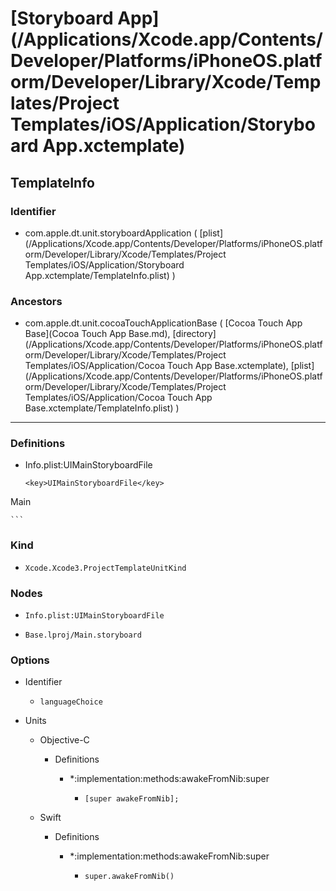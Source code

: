 # [Storyboard App](/Applications/Xcode.app/Contents/Developer/Platforms/iPhoneOS.platform/Developer/Library/Xcode/Templates/Project Templates/iOS/Application/Storyboard App.xctemplate)

## TemplateInfo

### Identifier

- com.apple.dt.unit.storyboardApplication ( [plist](/Applications/Xcode.app/Contents/Developer/Platforms/iPhoneOS.platform/Developer/Library/Xcode/Templates/Project Templates/iOS/Application/Storyboard App.xctemplate/TemplateInfo.plist) )

### Ancestors

- com.apple.dt.unit.cocoaTouchApplicationBase ( [Cocoa Touch App Base](Cocoa Touch App Base.md), [directory](/Applications/Xcode.app/Contents/Developer/Platforms/iPhoneOS.platform/Developer/Library/Xcode/Templates/Project Templates/iOS/Application/Cocoa Touch App Base.xctemplate), [plist](/Applications/Xcode.app/Contents/Developer/Platforms/iPhoneOS.platform/Developer/Library/Xcode/Templates/Project Templates/iOS/Application/Cocoa Touch App Base.xctemplate/TemplateInfo.plist) )

---

### Definitions

- Info.plist:UIMainStoryboardFile

	```
	<key>UIMainStoryboardFile</key>
<string>Main</string>

	```

### Kind

- `Xcode.Xcode3.ProjectTemplateUnitKind`

### Nodes

- `Info.plist:UIMainStoryboardFile`

- `Base.lproj/Main.storyboard`

### Options

- Identifier

	- `languageChoice`

- Units

	- Objective-C

		- Definitions

			- *:implementation:methods:awakeFromNib:super

				- `[super awakeFromNib];`

	- Swift

		- Definitions

			- *:implementation:methods:awakeFromNib:super

				- `super.awakeFromNib()`